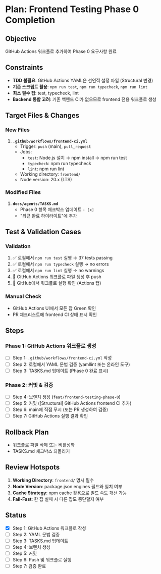 # Plan: Frontend Testing Phase 0 Completion

## Objective
GitHub Actions 워크플로 추가하여 Phase 0 요구사항 완료

## Constraints
- **TDD 불필요**: GitHub Actions YAML은 선언적 설정 파일 (Structural 변경)
- **기존 스크립트 활용**: `npm run test`, `npm run typecheck`, `npm run lint`
- **최소 필수 잡**: test, typecheck, lint
- **Backend 통합 고려**: 기존 백엔드 CI가 없으므로 frontend 전용 워크플로 생성

## Target Files & Changes

### New Files
1. **`.github/workflows/frontend-ci.yml`**
   - Trigger: `push` (main), `pull_request`
   - Jobs:
     - `test`: Node.js 설치 → npm install → npm run test
     - `typecheck`: npm run typecheck
     - `lint`: npm run lint
   - Working directory: `frontend/`
   - Node version: 20.x (LTS)

### Modified Files
1. **`docs/agents/TASKS.md`**
   - Phase 0 항목 체크박스 업데이트 `- [x]`
   - "최근 완료 하이라이트"에 추가

## Test & Validation Cases

### Validation
1. ✅ 로컬에서 `npm run test` 실행 → 37 tests passing
2. ✅ 로컬에서 `npm run typecheck` 실행 → no errors
3. ✅ 로컬에서 `npm run lint` 실행 → no warnings
4. 🔄 GitHub Actions 워크플로 파일 생성 후 push
5. 🔄 GitHub에서 워크플로 실행 확인 (Actions 탭)

### Manual Check
- GitHub Actions UI에서 모든 잡 Green 확인
- PR 체크리스트에 frontend CI 상태 표시 확인

## Steps

### Phase 1: GitHub Actions 워크플로 생성
- [ ] Step 1: `.github/workflows/frontend-ci.yml` 작성
- [ ] Step 2: 로컬에서 YAML 문법 검증 (yamllint 또는 온라인 도구)
- [ ] Step 3: TASKS.md 업데이트 (Phase 0 완료 표시)

### Phase 2: 커밋 & 검증
- [ ] Step 4: 브랜치 생성 (`feat/frontend-testing-phase-0`)
- [ ] Step 5: 커밋 ([Structural] GitHub Actions frontend CI 추가)
- [ ] Step 6: main에 직접 푸시 (또는 PR 생성하여 검증)
- [ ] Step 7: GitHub Actions 실행 결과 확인

## Rollback Plan
- 워크플로 파일 삭제 또는 비활성화
- TASKS.md 체크박스 되돌리기

## Review Hotspots
1. **Working Directory**: `frontend/` 명시 필수
2. **Node Version**: package.json engines 필드와 일치 여부
3. **Cache Strategy**: npm cache 활용으로 빌드 속도 개선 가능
4. **Fail-Fast**: 한 잡 실패 시 다른 잡도 중단할지 여부

## Status
- [x] Step 1: GitHub Actions 워크플로 작성
- [ ] Step 2: YAML 문법 검증
- [ ] Step 3: TASKS.md 업데이트
- [ ] Step 4: 브랜치 생성
- [ ] Step 5: 커밋
- [ ] Step 6: Push 및 워크플로 실행
- [ ] Step 7: 검증 완료
